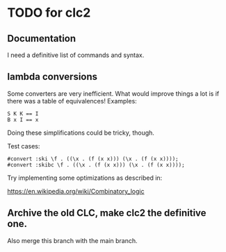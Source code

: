 # TODO for clc2

## Documentation

I need a definitive list of commands and syntax.

## lambda conversions

Some converters are very inefficient.
What would improve things a lot is if there was a table of equivalences!
Examples:

```
S K K == I
B x I == x
```

Doing these simplifications could be tricky, though.

Test cases:

```
#convert :ski \f . ((\x . (f (x x))) (\x . (f (x x))));
#convert :skibc \f . ((\x . (f (x x))) (\x . (f (x x))));
```

Try implementing some optimizations as described in:

https://en.wikipedia.org/wiki/Combinatory_logic

## Archive the old CLC, make clc2 the definitive one.

Also merge this branch with the main branch.

